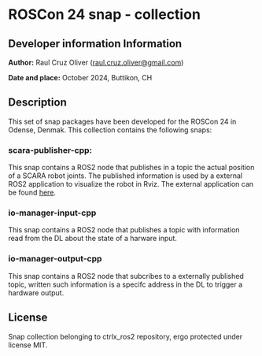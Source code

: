 # ROSCon 24 snap - collection

## Developer information Information

**Author:** Raul Cruz Oliver (raul.cruz.oliver@gmail.com)

**Date and place:** October 2024, Buttikon, CH

## Description
This set of snap packages have been developed for the ROSCon 24 in Odense, Denmak. This collection contains the following snaps:

### scara-publisher-cpp:
This snap contains a ROS2 node that publishes in a topic the actual position of a SCARA robot joints. The published information is used by a external ROS2 application to visualize the robot in Rviz. The external application can be found [here](https://github.com/rcruzoliver/ctrlx_roscon24).

### io-manager-input-cpp
This snap contains a ROS2 node that publishes a topic with information read from the DL about the state of a harware input.

### io-manager-output-cpp
This snap contains a ROS2 node that subcribes to a externally published topic, written such information is a specifc address in the DL to trigger a hardware output.

## License
Snap collection belonging to ctrlx_ros2 repository, ergo protected under license MIT.